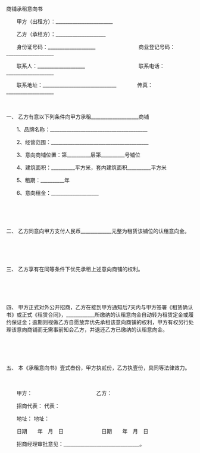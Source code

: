 



商铺承租意向书



 

　　甲方（出租方）：________________________

　　乙方（承租方）：_____________________

　　身份证号码：____________________　　　　　　　　 商业登记号码：____________________

　　联系人：____________________　　　　　　　　　　 联系电话：____________________

　　联系地址：_______________________________　　　　传真：____________________

　　

一、
乙方有意以下列条件向甲方承租____________________商铺

　　1、品牌名称：_________________________________________

　　2、经营范围：_________________________________________

　　3、意向商铺位置：第__________层第__________号铺位

　　4、建筑面积：__________平方米，套内建筑面积__________平方米

　　5、租期：__________年

　　6、意向租金：____________________

　　

　　

二、
乙方同意向甲方支付人民币_____________元整为租赁该铺位的认租意向金。

　　

　　

三、
乙方享有在同等条件下优先承租上述意向商铺的权利。

　　

　　

四、
甲方正式对外公开招商，乙方在接到甲方通知后7天内与甲方签署《租赁确认书》或正式《租赁合同》，____________所缴纳的认租意向金自动转为租赁定金或履约保证金；逾期则视做乙方自愿放弃优先承租该意向商铺的权利，甲方有权另行处理该意向商铺而无需事前知会乙方，并退还乙方已缴纳的认租意向金。

　　

　　

五、
本《承租意向书》壹式叁份，甲方执贰份，乙方执壹份，具同等法律效力。　　

　　

　　甲方：　　　　　　　　　　　　 乙方：

　　招商代表： 代表：

　　地址： 地址：

　　日期　　年　月　日　　　　　　　 日期　　年　月　日　　

　　招商经理审批意见：________________________________。